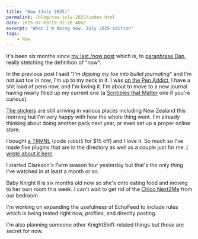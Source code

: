 ```yaml
---
title: "Now (July 2025)"
permalink: /blog/now-july-2025/index.html
date: 2025-07-03T19:31:20.406Z
excerpt: "What I'm doing now. July 2025 edition"
tags:
    - Now
---
```


It's been six months since [my last /now post](https://rknight.me/blog/now-january-2025/) which is, to [paraphrase Dan](https://social.lol/@rtfm/114788733214804190), really stetching the definition of "now".

In the previous post I said "_I'm dipping my toe into bullet journaling_" and I'm not just toe in now, I'm up to my neck in it. I was [on the Pen Addict](https://rknight.me/blog/i-was-a-guest-on-the-pen-addict/), I have a shit load of pens now, and I'm loving it. I'm about to move to a new journal having nearly filled up my current one (a [Scribbles that Matter](https://www.stm-eu.com/) one if you're curious).

[The stickers](https://rknight.me/blog/stickers-maths-and-postage/) are still arriving in various places including New Zealand this morning but I'm very happy with how the whole thing went. I'm already thinking about doing another pack next year, or even set up a proper online store.

I bought [a TRMNL](https://usetrmnl.com/) (code `robb15` for $15 off) and I love it. So much so I've made five plugins that are in the directory as well as a couple just for me. [I wrote about it here](https://rknight.me/blog/one-week-with-trmnl/).

I started Clarkson's Farm season four yesterday but that's the only thing I've watched in at least a month or so.

Baby Knight II is six months old now so she's onto eating food and moving to her own room this week. I can't wait to get rid of the [Chico Next2Me](https://www.chicco.co.uk/cribs/chicco-next2me-forever-bedside-cot) from our bedroom.

I'm working on expanding the usefulness of EchoFeed to include rules which is being tested right now, profiles, and directly posting. 

I'm also planning someone other KnightShift-related things but those are secret for now.


